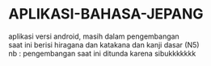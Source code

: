 # APLIKASI-BAHASA-JEPANG
aplikasi versi android, masih dalam pengembangan 
<br>
saat ini berisi hiragana dan katakana dan kanji dasar (N5)
<br>
nb : pengembangan saat ini ditunda karena sibukkkkkkk
